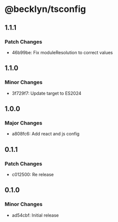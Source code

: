 # @becklyn/tsconfig

## 1.1.1

### Patch Changes

- 46b99be: Fix moduleResolution to correct values

## 1.1.0

### Minor Changes

- 3f729f7: Update target to ES2024

## 1.0.0

### Major Changes

- a808fc6: Add react and js config

## 0.1.1

### Patch Changes

- c012500: Re release

## 0.1.0

### Minor Changes

- ad54cbf: Initial release
